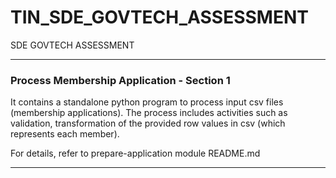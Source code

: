 # TIN_SDE_GOVTECH_ASSESSMENT
SDE GOVTECH ASSESSMENT

---
### Process Membership Application - Section 1
It contains a standalone python program to process input csv files (membership applications). The process includes activities such as validation, transformation of the provided row values in csv (which represents each member). 

For details, refer to prepare-application module README.md

---
